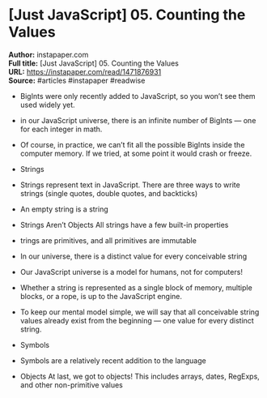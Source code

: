# [Just JavaScript] 05. Counting the Values

**Author:** instapaper.com  
**Full title:** [Just JavaScript] 05. Counting the Values  
**URL:** https://instapaper.com/read/1471876931  
**Source:** #articles #instapaper #readwise

- BigInts were only recently added to JavaScript, so you won’t see them used widely yet. 
   
- in our JavaScript universe, there is an infinite number of BigInts — one for each integer in math. 
   
- Of course, in practice, we can’t fit all the possible BigInts inside the computer memory. If we tried, at some point it would crash or freeze. 
   
- Strings 
   
- Strings represent text in JavaScript. There are three ways to write strings (single quotes, double quotes, and backticks) 
   
- An empty string is a string 
   
- Strings Aren’t Objects
  All strings have a few built-in properties 
   
- trings are primitives, and all primitives are immutable 
   
- In our universe, there is a distinct value for every conceivable string 
   
- Our JavaScript universe is a model for humans, not for computers! 
   
- Whether a string is represented as a single block of memory, multiple blocks, or a rope, is up to the JavaScript engine. 
   
- To keep our mental model simple, we will say that all conceivable string values already exist from the beginning — one value for every distinct string. 
   
- Symbols 
   
- Symbols are a relatively recent addition to the language 
   
- Objects
  At last, we got to objects!
  This includes arrays, dates, RegExps, and other non-primitive values 
   
